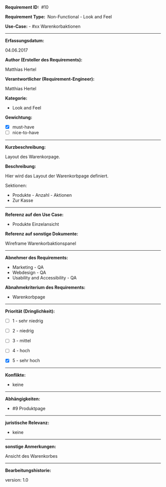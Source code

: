 **Requirement ID: ** #10

**Requirement Type: ** Non-Functional - Look and Feel

**Use-Case:** - #xx Warenkorbaktionen

---

**Erfassungsdatum:**

04.06.2017

**Author (Ersteller des Requirements):**

Matthias Hertel

**Verantwortlicher (Requirement-Engineer):**

Matthias Hertel

**Kategorie:**

- Look and Feel

**Gewichtung:**

- [x] must-have
- [ ] nice-to-have

---
**Kurzbeschreibung:**

Layout des Warenkorpage.

**Beschreibung:**

Hier wird das Layout der Warenkorbpage definiert.

Sektionen:
- Produkte - Anzahl - Aktionen
- Zur Kasse

---
**Referenz auf den Use Case:**

- Produkte Einzelansicht


**Referenz auf sonstige Dokumente:**

Wireframe Warenkorbaktionspanel

---
**Abnehmer des Requirements:**

- Marketing - QA
- Webdesign - QA
- Usability and Accessibility - QA

**Abnahmekriterium des Requirements:**

- Warenkorbpage

---
**Priorität (Dringlichkeit):**

- [ ] 1 - sehr niedrig
- [ ] 2 - niedrig
- [ ] 3 - mittel
- [ ] 4 - hoch
- [x] 5 - sehr hoch


---
**Konflikte:**
- keine

---
**Abhängigkeiten:**

- #9 Produktpage


---
**juristische Relevanz:**
- keine


---
**sonstige Anmerkungen:**

Ansicht des Warenkorbes

---
**Bearbeitungshistorie:**

version: 1.0
